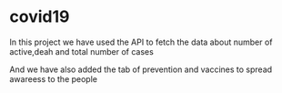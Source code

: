# covid19

In this project we have used the API to fetch the data about number of active,deah and total number of cases

And we have also added the tab of prevention and vaccines to spread awareess to the people

